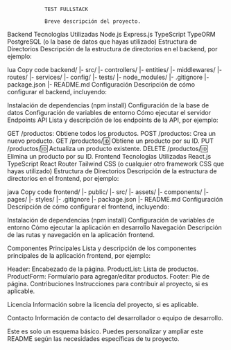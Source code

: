                 TEST FULLSTACK

                Breve descripción del proyecto.

Backend
Tecnologías Utilizadas
Node.js
Express.js
TypeScript
TypeORM
PostgreSQL (o la base de datos que hayas utilizado)
Estructura de Directorios
Descripción de la estructura de directorios en el backend, por ejemplo:

lua
Copy code
backend/
  |- src/
      |- controllers/
      |- entities/
      |- middlewares/
      |- routes/
      |- services/
  |- config/
  |- tests/
  |- node_modules/
  |- .gitignore
  |- package.json
  |- README.md
Configuración
Descripción de cómo configurar el backend, incluyendo:

Instalación de dependencias (npm install)
Configuración de la base de datos
Configuración de variables de entorno
Cómo ejecutar el servidor
Endpoints API
Lista y descripción de los endpoints de la API, por ejemplo:

GET /productos: Obtiene todos los productos.
POST /productos: Crea un nuevo producto.
GET /productos/:id: Obtiene un producto por su ID.
PUT /productos/:id: Actualiza un producto existente.
DELETE /productos/:id: Elimina un producto por su ID.
Frontend
Tecnologías Utilizadas
React.js
TypeScript
React Router
Tailwind CSS (o cualquier otro framework CSS que hayas utilizado)
Estructura de Directorios
Descripción de la estructura de directorios en el frontend, por ejemplo:

java
Copy code
frontend/
  |- public/
  |- src/
      |- assets/
      |- components/
      |- pages/
      |- styles/
  |- .gitignore
  |- package.json
  |- README.md
Configuración
Descripción de cómo configurar el frontend, incluyendo:

Instalación de dependencias (npm install)
Configuración de variables de entorno
Cómo ejecutar la aplicación en desarrollo
Navegación
Descripción de las rutas y navegación en la aplicación frontend.

Componentes Principales
Lista y descripción de los componentes principales de la aplicación frontend, por ejemplo:

Header: Encabezado de la página.
ProductList: Lista de productos.
ProductForm: Formulario para agregar/editar productos.
Footer: Pie de página.
Contribuciones
Instrucciones para contribuir al proyecto, si es aplicable.

Licencia
Información sobre la licencia del proyecto, si es aplicable.

Contacto
Información de contacto del desarrollador o equipo de desarrollo.

Este es solo un esquema básico. Puedes personalizar y ampliar este README según las necesidades específicas de tu proyecto.